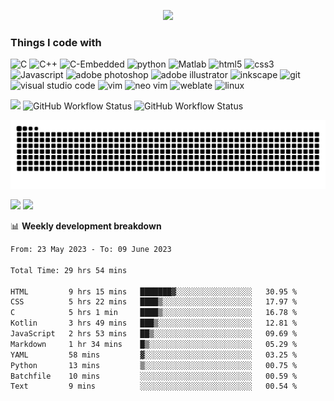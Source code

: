 <p align="center">
  <a href="https://git.io/typing-svg"><img src="https://readme-typing-svg.demolab.com?font=Fira+Code&size=25&duration=4000&pause=500&vCenter=true&center=true&multiline=true&repeat=false&width=500&height=100&lines=Hi+%F0%9F%91%8B%2C+I'm+Lavin+Tom+K+Abraham;A+passionate+developer+from+India"/></a>
</p>

<h3>Things I code with</h3>
<p>
  <img alt="C" src="https://img.shields.io/badge/-C-a8b9cc?style=flat-square&logo=C&logoColor=white" />
  <img alt="C++" src="https://img.shields.io/badge/-C++-8DD6F9?style=flat-square&logo=cplusplus&logoColor=white" /> 
  <img alt="C-Embedded" src="https://img.shields.io/badge/-C embedded-46a2f1?style=flat-square&logo=C&logoColor=white" />
  <img alt="python" src="https://img.shields.io/badge/-Python-3776ab?style=flat-square&logo=python&logoColor=white" />
  <img alt="Matlab" src="https://img.shields.io/badge/-Matlab-1a73e8?style=flat-square&logo=&logoColor=white" />
  <img alt="html5" src="https://img.shields.io/badge/-HTML5-e34f26?style=flat-square&logo=html5&logoColor=white" />
  <img alt="css3" src="https://img.shields.io/badge/-CSS3-1572b6?style=flat-square&logo=css3&logoColor=white" />
  <img alt="Javascript" src="https://img.shields.io/badge/-Javascript-f7df1e?style=flat-square&logo=javascript&logoColor=white" />
  <img alt="adobe photoshop" src="https://img.shields.io/badge/-Adobe Photoshop-31a8ff?style=flat-square&logo=adobephotoshop&logoColor=white" />
  <img alt="adobe illustrator" src="https://img.shields.io/badge/-Adobe Illustrator-ff9a00?style=flat-square&logo=adobeillustrator&logoColor=white" />
  <img alt="inkscape" src="https://img.shields.io/badge/-Inkscape-e34f26?style=flat-square&logo=inkscape&logoColor=white" />
  <img alt="git" src="https://img.shields.io/badge/-Git-f05032?style=flat-square&logo=git&logoColor=white" />
  <img alt="visual studio code" src="https://img.shields.io/badge/-Visual Studio Code-007acc?style=flat-square&logo=visualstudiocode&logoColor=white" />
  <img alt="vim" src="https://img.shields.io/badge/-Vim-019733?style=flat-square&logo=vim&logoColor=white" />
  <img alt="neo vim" src="https://img.shields.io/badge/-Neovim-57a143?style=flat-square&logo=neovim&logoColor=white" />
  <img alt="weblate" src="https://img.shields.io/badge/-Weblate-2eccaa?style=flat-square&logo=weblate&logoColor=white" />
  <img alt="linux" src="https://img.shields.io/badge/-Linux-fcc624?style=flat-square&logo=linux&logoColor=white" />
</p>

![](https://komarev.com/ghpvc/?username=lavin-tom&color=green)
![GitHub Workflow Status](https://img.shields.io/github/actions/workflow/status/lavin-tom/lavin-tom/animation.yml?label=Animation%20build)
![GitHub Workflow Status](https://img.shields.io/github/actions/workflow/status/lavin-tom/lavin-tom/main.yml?label=Waka-time)

<picture>
  <source media="(prefers-color-scheme: dark)" srcset="https://raw.githubusercontent.com/lavin-tom/lavin-tom/output/github-contribution-grid-snake-dark.svg">
  <source media="(prefers-color-scheme: light)" srcset="https://raw.githubusercontent.com/lavin-tom/lavin-tom/output/github-contribution-grid-snake.svg">
  <img alt="github contribution grid snake animation" src="https://raw.githubusercontent.com/lavin-tom/lavin-tom/output/github-contribution-grid-snake.svg">
</picture>

![](https://github-readme-stats.vercel.app/api?username=lavin-tom&show_icons=true&theme=transparent&hide_border=true)
![](https://github-profile-trophy.vercel.app/?username=lavin-tom&no-bg=true&no-frame=true&rank=-?&column=7&theme=algolia)

📊 **Weekly development breakdown**
<!--START_SECTION:waka-->

```txt
From: 23 May 2023 - To: 09 June 2023

Total Time: 29 hrs 54 mins

HTML         9 hrs 15 mins   ███████▓░░░░░░░░░░░░░░░░░   30.95 %
CSS          5 hrs 22 mins   ████▒░░░░░░░░░░░░░░░░░░░░   17.97 %
C            5 hrs 1 min     ████▒░░░░░░░░░░░░░░░░░░░░   16.78 %
Kotlin       3 hrs 49 mins   ███▒░░░░░░░░░░░░░░░░░░░░░   12.81 %
JavaScript   2 hrs 53 mins   ██▒░░░░░░░░░░░░░░░░░░░░░░   09.69 %
Markdown     1 hr 34 mins    █▒░░░░░░░░░░░░░░░░░░░░░░░   05.29 %
YAML         58 mins         ▓░░░░░░░░░░░░░░░░░░░░░░░░   03.25 %
Python       13 mins         ▒░░░░░░░░░░░░░░░░░░░░░░░░   00.75 %
Batchfile    10 mins         ░░░░░░░░░░░░░░░░░░░░░░░░░   00.59 %
Text         9 mins          ░░░░░░░░░░░░░░░░░░░░░░░░░   00.54 %
```

<!--END_SECTION:waka-->
